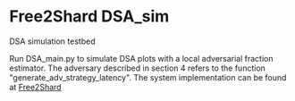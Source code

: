 # Free2Shard DSA_sim
DSA simulation testbed

Run DSA_main.py to simulate DSA plots with a local adversarial fraction estimator.
The adversary described in section 4 refers to the function "generate_adv_strategy_latency".
The system implementation can be found at [Free2Shard](https://github.com/DDZ8GkLyKT/wvkA5Rc3jv)
